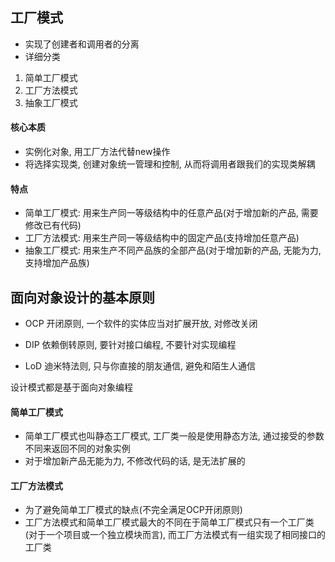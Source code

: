 ## 工厂模式

- 实现了创建者和调用者的分离
- 详细分类
1. 简单工厂模式
2. 工厂方法模式
3. 抽象工厂模式

#### 核心本质
- 实例化对象, 用工厂方法代替new操作
- 将选择实现类, 创建对象统一管理和控制, 从而将调用者跟我们的实现类解耦

#### 特点
- 简单工厂模式: 用来生产同一等级结构中的任意产品(对于增加新的产品, 需要修改已有代码)
- 工厂方法模式: 用来生产同一等级结构中的固定产品(支持增加任意产品)
- 抽象工厂模式: 用来生产不同产品族的全部产品(对于增加新的产品, 无能为力, 支持增加产品族)

## 面向对象设计的基本原则
- OCP 开闭原则, 一个软件的实体应当对扩展开放, 对修改关闭
    
- DIP 依赖倒转原则, 要针对接口编程, 不要针对实现编程
    
- LoD 迪米特法则, 只与你直接的朋友通信, 避免和陌生人通信

设计模式都是基于面向对象编程

#### 简单工厂模式

- 简单工厂模式也叫静态工厂模式, 工厂类一般是使用静态方法, 通过接受的参数不同来返回不同的对象实例
- 对于增加新产品无能为力, 不修改代码的话, 是无法扩展的

#### 工厂方法模式

- 为了避免简单工厂模式的缺点(不完全满足OCP开闭原则)
- 工厂方法模式和简单工厂模式最大的不同在于简单工厂模式只有一个工厂类(对于一个项目或一个独立模块而言), 而工厂方法模式有一组实现了相同接口的工厂类


